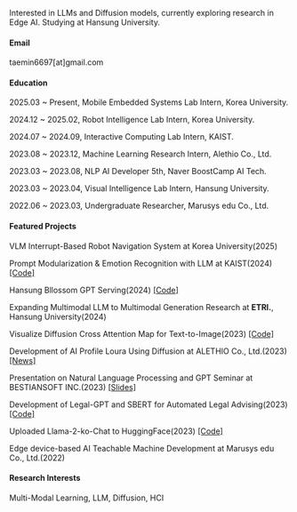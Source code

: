 Interested in LLMs and Diffusion models, currently exploring research in Edge AI.
Studying at Hansung University.

#### Email
taemin6697[at]gmail.com
&nbsp;
&nbsp;
#### Education
2025.03 ~ Present, Mobile Embedded Systems Lab Intern, Korea University.

2024.12 ~ 2025.02, Robot Intelligence Lab Intern, Korea University.

2024.07 ~ 2024.09, Interactive Computing Lab Intern, KAIST.

2023.08 ~ 2023.12, Machine Learning Research Intern, Alethio Co., Ltd.

2023.03 ~ 2023.08, NLP AI Developer 5th, Naver BoostCamp AI Tech.

2023.03 ~ 2023.04, Visual Intelligence Lab Intern, Hansung University.

2022.06 ~ 2023.03, Undergraduate Researcher, Marusys edu Co., Ltd.
&nbsp;
#### Featured Projects
VLM Interrupt-Based Robot Navigation System at Korea University(2025)

Prompt Modularization & Emotion Recognition with LLM at KAIST(2024) [[Code]](https://github.com/taemin6697/taemin6697-KAIST-Internship_summer24)

Hansung Bllossom GPT Serving(2024) [[Code]](https://github.com/taemin6697/HansungGPT/tree/main)

Expanding Multimodal LLM to Multimodal Generation Research at <strong>ETRI.</strong>, Hansung University(2024)

Visualize Diffusion Cross Attention Map for Text-to-Image(2023) [[Code]](https://github.com/wooyeolBaek/attention-map)

Development of AI Profile Loura Using Diffusion at ALETHIO Co., Ltd.(2023) [[News]](https://search.naver.com/search.naver?sm=tab_hty.top&where=news&ssc=tab.news.all&query=%EC%95%8C%EB%A0%88%EC%8B%9C%EC%98%A4+%EB%A1%9C%EC%9A%B0%EB%9D%BC&oquery=%EC%95%8C%EB%A0%88%EC%8B%9C%EC%98%A4&tqi=iCbzQsqpts0ssNV%2Bxhhssssst04-070761&nso=so%3Add%2Cp%3Aall&mynews=0&office_category=0&office_section_code=0&office_type=0&pd=0&photo=0&service_area=0&sort=1)

Presentation on Natural Language Processing and GPT Seminar at BESTIANSOFT INC.(2023) [[Slides]](https://github.com/taemin6697/Paper_Review/blob/master/%EB%94%A5%EB%9F%AC%EB%8B%9D%20%EB%B2%95%EB%A5%A0%20%EA%B2%80%EC%83%89_%EC%9E%90%EB%AC%B8%20chatbot%20%EC%84%9C%EB%B9%84%EC%8A%A4%20%EA%B0%9C%EB%B0%9C%20%EA%B0%9C%EC%9A%94.pdf)

Development of Legal-GPT and SBERT for Automated Legal Advising(2023) [[Code]](https://github.com/boostcampaitech5/level3_nlp_finalproject-nlp-08)

Uploaded Llama-2-ko-Chat to HuggingFace(2023) [[Code]](https://huggingface.co/kfkas/Llama-2-ko-7b-Chat)

Edge device-based AI Teachable Machine Development at Marusys edu Co., Ltd.(2022)
&nbsp;
#### Research Interests
Multi-Modal Learning, LLM, Diffusion, HCI
